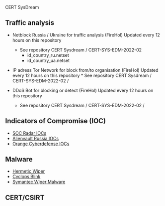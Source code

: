 CERT SysDream

Traffic analysis
----------------

  * Netblock Russia / Ukraine for traffic analysis (FireHol) Updated every 12 hours on this repository
       * See repository CERT Sysdream / CERT-SYS-EDM-2022-02
          * id_country_ru.netset
          * id_country_ua.netset
     
  * IP adress Tor Network for block from/to organisation (FireHol) Updated every 12 hours on this repository
        * See repository CERT Sysdream / CERT-SYS-EDM-2022-02 / 
  
  
  * DDoS Bot for blocking or detect (FireHol) Updated every 12 hours on this repository
       * See repository CERT Sysdream / CERT-SYS-EDM-2022-02 / 


Indicators of Compromise (IOC)
------------------------------

  * [SOC Radar IOCs](https://socradar.io/what-you-need-to-know-about-russian-cyber-escalation-in-ukraine/)
  * [Alienvault Russia IOCs](https://otx.alienvault.com/browse/global/pulses?q=Russia&include_inactive=0&sort=-modified&page=1&indicatorsSearch=Russia)
  * [Orange Cyberdefense IOCs](https://github.com/Orange-Cyberdefense/russia-ukraine_IOCs/blob/main/OCD-Datalake-russia-ukraine_IOCs-ALL.csv)

Malware
--------

  * [Hermetic Wiper](https://securityintelligence.com/posts/new-destructive-malware-cyber-attacks-ukraine/)
  * [Cyclops Blink](https://www.watchguard.com/wgrd-news/blog/important-detection-and-remediation-actions-cyclops-blink-state-sponsored-botnet)
  * [Symantec Wiper Malware](https://symantec-enterprise-blogs.security.com/blogs/threat-intelligence/ukraine-wiper-malware-russia)

CERT/CSIRT
----------







